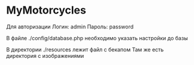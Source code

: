 # MyMotorcycles
Для авторизации
Логин: admin
Пароль: password

В файле ./config/database.php необходимо указать настройки до базы

В директории ./resources лежит файл с бекапом
Там же есть директория с изображениями
